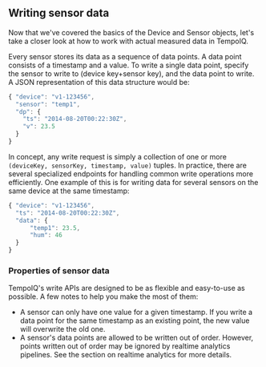## Writing sensor data

Now that we've covered the basics of the Device and Sensor objects, let's take a closer look at how to work with actual measured data in TempoIQ.

Every sensor stores its data as a sequence of data points. A data point consists of a timestamp and a value. To write a single data point, specify the sensor to write to (device key+sensor key), and the data point to write. A JSON representation of this data structure would be:

```javascript
{ "device": "v1-123456",
  "sensor": "temp1",
  "dp": {
    "ts": "2014-08-20T00:22:30Z",
    "v": 23.5
  }
}
```

In concept, any write request is simply a collection of one or more `(deviceKey, sensorKey, timestamp, value)` tuples. In practice, there are several specialized endpoints for handling common write operations more efficiently. One example of this is for writing data for several sensors on the same device at the same timestamp:

```javascript
{ "device": "v1-123456",
  "ts": "2014-08-20T00:22:30Z",
  "data": {
      "temp1": 23.5,
      "hum": 46
  }
}
```

### Properties of sensor data

TempoIQ's write APIs are designed to be as flexible and easy-to-use as possible. A few notes to help you make the most of them:
* A sensor can only have one value for a given timestamp. If you write a data point for the same timestamp as an existing point, the new value will overwrite the old one.
* A sensor's data points are allowed to be written out of order. However, points written out of order may be ignored by realtime analytics pipelines. See the section on realtime analytics for more details.
